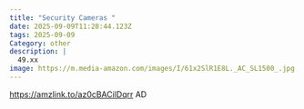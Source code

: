 ```yaml
---
title: "Security Cameras "
date: 2025-09-09T11:28:44.123Z
tags: 2025-09-09
Category: other
description: |
  49.xx
image: https://m.media-amazon.com/images/I/61x2SlR1E8L._AC_SL1500_.jpg
---
```

https://amzlink.to/az0cBACilDqrr
AD